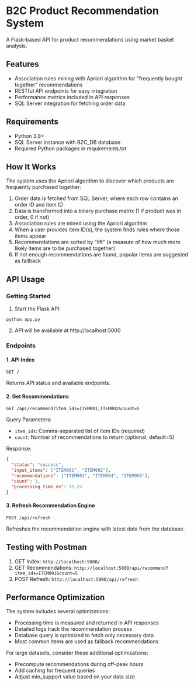 # B2C Product Recommendation System

A Flask-based API for product recommendations using market basket analysis.

## Features

- Association rules mining with Apriori algorithm for "frequently bought together" recommendations
- RESTful API endpoints for easy integration
- Performance metrics included in API responses
- SQL Server integration for fetching order data

## Requirements

- Python 3.8+
- SQL Server instance with B2C_DB database
- Required Python packages in requirements.txt

## How It Works

The system uses the Apriori algorithm to discover which products are frequently purchased together:

1. Order data is fetched from SQL Server, where each row contains an order ID and item ID
2. Data is transformed into a binary purchase matrix (1 if product was in order, 0 if not)
3. Association rules are mined using the Apriori algorithm
4. When a user provides item ID(s), the system finds rules where those items appear
5. Recommendations are sorted by "lift" (a measure of how much more likely items are to be purchased together)
6. If not enough recommendations are found, popular items are suggested as fallback

## API Usage

### Getting Started

1. Start the Flask API:
```
python app.py
```

2. API will be available at http://localhost:5000

### Endpoints

#### 1. API Index
```
GET /
```
Returns API status and available endpoints.

#### 2. Get Recommendations
```
GET /api/recommend?item_ids=ITEM001,ITEM002&count=5
```
Query Parameters:
- `item_ids`: Comma-separated list of item IDs (required)
- `count`: Number of recommendations to return (optional, default=5)

Response:
```json
{
  "status": "success",
  "input_items": ["ITEM001", "ITEM002"], 
  "recommendations": ["ITEM003", "ITEM004", "ITEM005"],
  "count": 3,
  "processing_time_ms": 15.23
}
```

#### 3. Refresh Recommendation Engine
```
POST /api/refresh
```
Refreshes the recommendation engine with latest data from the database.

## Testing with Postman

1. GET Index: `http://localhost:5000/`
2. GET Recommendations: `http://localhost:5000/api/recommend?item_ids=ITEM001&count=5`
3. POST Refresh: `http://localhost:5000/api/refresh`

## Performance Optimization

The system includes several optimizations:
- Processing time is measured and returned in API responses
- Detailed logs track the recommendation process
- Database query is optimized to fetch only necessary data
- Most common items are used as fallback recommendations

For large datasets, consider these additional optimizations:
- Precompute recommendations during off-peak hours
- Add caching for frequent queries
- Adjust min_support value based on your data size 